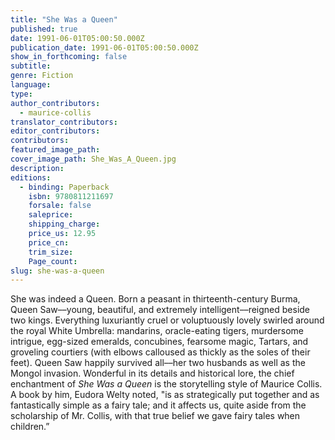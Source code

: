 ```yaml
---
title: "She Was a Queen"
published: true
date: 1991-06-01T05:00:50.000Z
publication_date: 1991-06-01T05:00:50.000Z
show_in_forthcoming: false
subtitle:
genre: Fiction
language:
type:
author_contributors:
  - maurice-collis
translator_contributors:
editor_contributors:
contributors:
featured_image_path:
cover_image_path: She_Was_A_Queen.jpg
description:
editions:
  - binding: Paperback
    isbn: 9780811211697
    forsale: false
    saleprice:
    shipping_charge:
    price_us: 12.95
    price_cn:
    trim_size:
    Page_count:
slug: she-was-a-queen
---
```


She was indeed a Queen. Born a peasant in thirteenth-century Burma, Queen Saw––young, beautiful, and extremely intelligent––reigned beside two kings. Everything luxuriantly cruel or voluptuously lovely swirled around the royal White Umbrella: mandarins, oracle-eating tigers, murdersome intrigue, egg-sized emeralds, concubines, fearsome magic, Tartars, and groveling courtiers (with elbows calloused as thickly as the soles of their feet). Queen Saw happily survived all––her two husbands as well as the Mongol invasion. Wonderful in its details and historical lore, the chief enchantment of _She Was a Queen_ is the storytelling style of Maurice Collis. A book by him, Eudora Welty noted, "is as strategically put together and as fantastically simple as a fairy tale; and it affects us, quite aside from the scholarship of Mr. Collis, with that true belief we gave fairy tales when children.”


